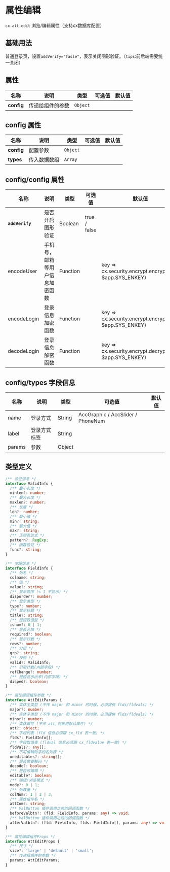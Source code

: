# 属性编辑

`cx-att-edit` 浏览/编辑属性（支持cx数据库配置）

## 基础用法

普通登录页，设置`addVerify="fasle"`，表示关闭图形验证。（`tips`:前后端需要统一关闭）

## 属性

| 名称 | 说明 | 类型 | 可选值 | 默认值 |
| ---- | ---- | --- | ----- | ----- |
| **config** | 传递给组件的参数 | `Object` |||

## config 属性

| 名称 | 说明 | 类型 | 可选值 | 默认值 |
| ---- | ---- | --- | ----- | ----- |
| **config** | 配置参数 | `Object` |||
| **types** | 传入数据数组 | `Array` |||

## config/config 属性

| 名称 | 说明 | 类型 | 可选值 | 默认值 |
| ---- | ---- | --- | ----- | ----- |
| **`addVerify`** | 是否开启图形验证 | Boolean | true / false ||
| encodeUser | 手机号，邮箱等用户信息加密函数 | Function || key => cx.security.encrypt.encrypt(key, $app.SYS_ENKEY) |
| encodeLogin | 登录信息加密函数 | Function || key => cx.security.encrypt.encrypt(key, $app.SYS_ENKEY) |
| decodeLogin | 登录信息解密函数 | Function || key => cx.security.encrypt.decrypt(key, $app.SYS_ENKEY) |

## config/types 字段信息

| 名称 | 说明 | 类型 | 可选值 | 默认值 |
| ---- | ---- | --- | ----- | ----- |
| name | 登录方式 | String | AccGraphic / AccSlider / PhoneNum ||
| label | 登录方式标签 | String |||
| params | 参数 | Object |||

## 类型定义

```ts
/** 验证信息 */
interface ValidInfo {
  /** 最小长度 */
  minlen?: number;
  /** 最大长度 */
  maxlen?: number;
  /** 长度 */
  len?: number;
  /** 最小值 */
  min?: string;
  /** 最大值 */
  max?: string;
  /** 正则表达式 */
  pattern?: RegExp;
  /** 函数验证 */
  func?: string;
}

/** 字段信息 */
interface FieldInfo {
  /** 列名 */
  colname: string;
  /** 值 */
  value?: string;
  /** 显示顺序 (< 1 不显示) */
  disporder?: number;
  /** 显示类型 */
  type?: number;
  /** 显示标题 */
  title?: string;
  /** 是否数值型 */
  isnum?: 0 | 1;
  /** 是否必填 */
  required?: boolean;
  /** 显示行数 */
  rows?: number;
  /** 分组 */
  grp?: string;
  /** 校验 */
  valid?: ValidInfo;
  /** 引用计数(内部字段) */
  refChange?: number;
  /** 是否显示出来(内部字段) */
  disped?: boolean;
}

/** 属性编辑组件参数 */
interface AttEditParams {
  /** 实体主类型 (不传 major 和 minor 的时候，必须提供 flds/fldvals) */
  major?: number;
  /** 实体子类型 (不传 major 和 minor 的时候，必须提供 flds/fldvals) */
  minor?: number;
  /** 实体属性 (不传 att,则采用默认属性) */
  att?: object;
  /** 字段列表 (fld 信息必须跟 cx_fld 表一致) */
  flds?: FieldInfo[];
  /** 字段取值表 (fldval 信息必须跟 cx_fldvalue 表一致) */
  fldVals?: any[];
  /** 不可编辑的字段名列表 */
  uneditables?: string[];
  /** 是否需要解码 */
  decode?: boolean;
  /** 是否可编辑 */
  editable?: boolean;
  /** 编辑/浏览模式 */
  mode?: 0 | 1;
  /** 列数量 */
  colNum?: 1 | 2 | 3;
  /** 属性组件名 */
  attCom?: string;
  /** ValButton 插件调用之前的回调函数 */
  beforeValbtn?: (fld: FieldInfo, params: any) => void;
  /** ValButton 插件调用之后的回调函数 */
  afterValbtn?: (fld: FieldInfo, flds: FieldInfo[], params: any) => void;
}

/** 属性编辑组件Props */
interface AttEditProps {
  /** 尺寸 */
  size?: 'large' | 'default' | 'small';
  /** 传递给组件的参数 */
  params: AttEditParams;
} 